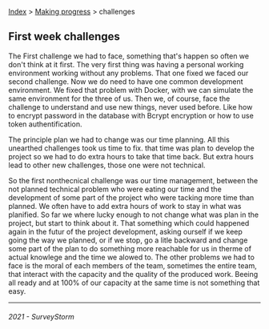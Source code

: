 [Index](../../../README.md) > [Making progress](README.md) > challenges


## First week challenges
The First challenge we had to face, something that's happen so often we don't think at it first. The very first thing was having a personal working environment working without any problems. That one fixed we faced our second challenge. Now we do need to have one common development environment. We fixed that problem with Docker, with we can simulate the same environment for the three of us. Then we, of course, face the challenge to understand and use new things, never used before. Like how to encrypt password in the database with Bcrypt encryption or how to use token authentification.

The principle plan we had to change was our time planning. All this unearthed challenges took us time to fix. that time was plan to develop the project so we had to do extra hours to take that time back. But extra hours lead to other new challenges, those one were not technical.

So the first nonthecnical challenge was our time management, between the not planned technical problem who were eating our time and the development of some part of the project who were tacking more time than planned. We often have to add extra hours of work to stay in what was planified. So far we where lucky enough to not change what was plan in the project, but start to think about it. That something which could happened again in the futur of the project development, asking ourself if we keep going the way we planned, or if we stop, go a litle backward and change some part of the plan to do something more reachable for us in therme of actual knowlege and the time we alowed to.
The other problems we had to face is the moral of each members of the team, sometimes the entire team, that interact with the capacity and the quality of the produced work. Beeing all ready and at 100% of our capacity at the same time is not something that easy.

---
###### 2021 - SurveyStorm

